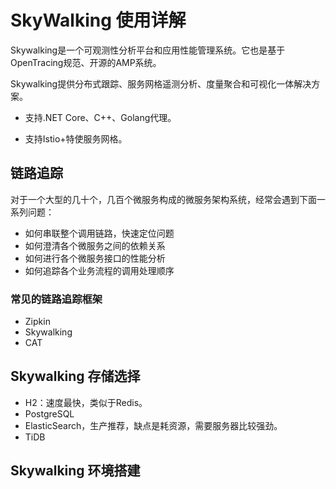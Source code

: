 # SkyWalking 使用详解

Skywalking是一个可观测性分析平台和应用性能管理系统。它也是基于OpenTracing规范、开源的AMP系统。

Skywalking提供分布式跟踪、服务网格遥测分析、度量聚合和可视化一体解决方案。

- 支持.NET Core、C++、Golang代理。

- 支持Istio+特使服务网格。





## 链路追踪

对于一个大型的几十个，几百个微服务构成的微服务架构系统，经常会遇到下面一系列问题：

- 如何串联整个调用链路，快速定位问题
- 如何澄清各个微服务之间的依赖关系
- 如何进行各个微服务接口的性能分析
- 如何追踪各个业务流程的调用处理顺序

### 常见的链路追踪框架

- Zipkin
- Skywalking
- CAT



## Skywalking 存储选择

- H2：速度最快，类似于Redis。
- PostgreSQL
- ElasticSearch，生产推荐，缺点是耗资源，需要服务器比较强劲。
- TiDB





## Skywalking 环境搭建



